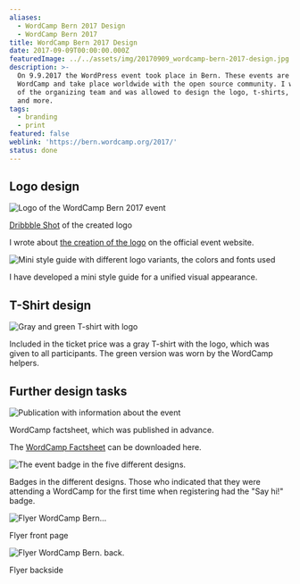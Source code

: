```yaml
---
aliases:
  - WordCamp Bern 2017 Design
  - WordCamp Bern 2017
title: WordCamp Bern 2017 Design
date: 2017-09-09T00:00:00.000Z
featuredImage: ../../assets/img/20170909_wordcamp-bern-2017-design.jpg
description: >-
  On 9.9.2017 the WordPress event took place in Bern. These events are called
  WordCamp and take place worldwide with the open source community. I was part
  of the organizing team and was allowed to design the logo, t-shirts, batches
  and more.
tags:
  - branding
  - print
featured: false
weblink: 'https://bern.wordcamp.org/2017/'
status: done
---
```

## Logo design

![Logo of the WordCamp Bern 2017 event](../../assets/img/20170909_wordcamp-bern-2017-design_1.jpg)

[Dribbble Shot](https://dribbble.com/shots/4264624-WordCamp-Bern-2017) of the created logo

I wrote about [the creation of the logo](https://2017.bern.wordcamp.org/2017/06/the-story-of-the-wordcamp-bern-logo/) on the official event website.

![Mini style guide with different logo variants, the colors and fonts used](../../assets/img/20170909_wordcamp-bern-2017-design_2.jpg)

I have developed a mini style guide for a unified visual appearance.

## T-Shirt design

![Gray and green T-shirt with logo](../../assets/img/20170909_wordcamp-bern-2017-design_3.jpg)

Included in the ticket price was a gray T-shirt with the logo, which was given to all participants. The green version was worn by the WordCamp helpers.

## Further design tasks

![Publication with information about the event](../../assets/img/20170909_wordcamp-bern-2017-design_4.jpg)

WordCamp factsheet, which was published in advance.

The [WordCamp Factsheet](https://2017.bern.wordcamp.org/files/2017/04/factsheet_wcbern.pdf) can be downloaded here.

![The event badge in the five different designs](../../assets/img/20170909_wordcamp-bern-2017-design_5.png).

Badges in the different designs. Those who indicated that they were attending a WordCamp for the first time when registering had the "Say hi!" badge.

![Flyer WordCamp Bern...](../../assets/img/20170909_wordcamp-bern-2017-design_6.jpg)

Flyer front page

![Flyer WordCamp Bern. back.](../../assets/img/20170909_wordcamp-bern-2017-design_7.jpg)

Flyer backside
